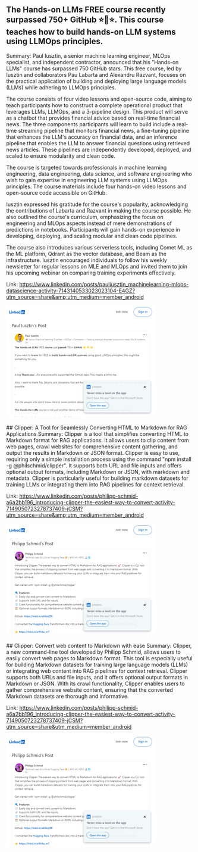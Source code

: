 ## The Hands-on LLMs FREE course recently surpassed 750+ GitHub ⭐🌟⭐. This course teaches how to build hands-on LLM systems using LLMOps principles.
Summary: Paul Iusztin, a senior machine learning engineer, MLOps specialist, and independent contractor, announced that his "Hands-on LLMs" course has surpassed 750 GitHub stars. This free course, led by Iusztin and collaborators Pau Labarta and Alexandru Razvant, focuses on the practical application of building and deploying large language models (LLMs) while adhering to LLMOps principles.

The course consists of four video lessons and open-source code, aiming to teach participants how to construct a complete operational product that leverages LLMs, LLMOps, and a 3-pipeline design. This product will serve as a chatbot that provides financial advice based on real-time financial news. The three components participants will learn to build include a real-time streaming pipeline that monitors financial news, a fine-tuning pipeline that enhances the LLM's accuracy on financial data, and an inference pipeline that enables the LLM to answer financial questions using retrieved news articles. These pipelines are independently developed, deployed, and scaled to ensure modularity and clean code.

The course is targeted towards professionals in machine learning engineering, data engineering, data science, and software engineering who wish to gain expertise in engineering LLM systems using LLMOps principles. The course materials include four hands-on video lessons and open-source code accessible on GitHub.

Iusztin expressed his gratitude for the course's popularity, acknowledging the contributions of Labarta and Razvant in making the course possible. He also outlined the course's curriculum, emphasizing the focus on engineering and MLOps aspects instead of mere demonstrations of predictions in notebooks. Participants will gain hands-on experience in developing, deploying, and scaling modular and clean code pipelines.

The course also introduces various serverless tools, including Comet ML as the ML platform, Qdrant as the vector database, and Beam as the infrastructure. Iusztin encouraged individuals to follow his weekly newsletter for regular lessons on MLE and MLOps and invited them to join his upcoming webinar on comparing training experiments effectively.

Link: https://www.linkedin.com/posts/pauliusztin_machinelearning-mlops-datascience-activity-7143140533023023104-E4GZ?utm_source=share&amp;utm_medium=member_android

<img src="/img/227c5683-3786-4d30-a30a-dcda5bb11b1c.png" width="400" />
<br/><br/>
## Clipper: A Tool for Seamlessly Converting HTML to Markdown for RAG Applications
Summary: Clipper is a tool that simplifies converting HTML to Markdown format for RAG applications. It allows users to clip content from web pages, crawl websites for comprehensive content gathering, and output the results in Markdown or JSON format. Clipper is easy to use, requiring only a simple installation process using the command "npm install -g @philschmid/clipper". It supports both URL and file inputs and offers optional output formats, including Markdown or JSON, with markdown and metadata. Clipper is particularly useful for building markdown datasets for training LLMs or integrating them into RAG pipelines for context retrieval.

Link: https://www.linkedin.com/posts/philipp-schmid-a6a2bb196_introducing-clipper-the-easiest-way-to-convert-activity-7149050723278737409-jCSM?utm_source=share&amp;utm_medium=member_android

<img src="/img/8b66b1f0-86a1-4a9b-8c73-dc111a31b37c.png" width="400" />
<br/><br/>
## Clipper: Convert web content to Markdown with ease
Summary: Clipper, a new command-line tool developed by Philipp Schmid, allows users to easily convert web pages to Markdown format. This tool is especially useful for building Markdown datasets for training large language models (LLMs) or integrating web content into RAG pipelines for context retrieval. Clipper supports both URLs and file inputs, and it offers optional output formats in Markdown or JSON. With its crawl functionality, Clipper enables users to gather comprehensive website content, ensuring that the converted Markdown datasets are thorough and informative.

Link: https://www.linkedin.com/posts/philipp-schmid-a6a2bb196_introducing-clipper-the-easiest-way-to-convert-activity-7149050723278737409-jCSM?utm_source=share&utm_medium=member_android

<img src="/img/a121adb3-800f-45eb-a5b9-5602fa2d31f2.png" width="400" />
<br/><br/>
